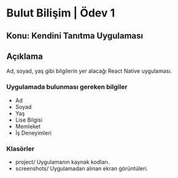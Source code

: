 # Bulut Bilişim | Ödev 1

## Konu: Kendini Tanıtma Uygulaması

## Açıklama
Ad, soyad, yaş gibi bilgilerin yer alacağı React Native uygulaması.

### Uygulamada bulunması gereken bilgiler
* Ad
* Soyad
* Yaş
* Lise Bilgisi
* Memleket
* İş Deneyimleri

### Klasörler
* project/ Uygulamanın kaynak kodları.
* screenshots/ Uygulamadan alınan ekran görüntüleri.